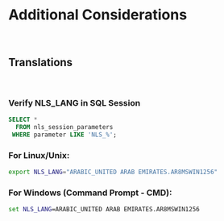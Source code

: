 # Additional Considerations

<br>

## Translations




<br>

### Verify NLS_LANG in SQL Session

``` sql
SELECT *
  FROM nls_session_parameters
 WHERE parameter LIKE 'NLS_%';
```

### For Linux/Unix:

``` bash
export NLS_LANG="ARABIC_UNITED ARAB EMIRATES.AR8MSWIN1256"
```

### For Windows (Command Prompt - CMD):

``` cmd
set NLS_LANG=ARABIC_UNITED ARAB EMIRATES.AR8MSWIN1256
```
